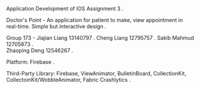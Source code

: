 Application Development of IOS Assignment 3 . 

Doctor's Point - An application for patient to make, view appointment in real-time. Simple but interactive design . 



Group 173 - Jiajian Liang 13140797 . 
            Cheng Liang 12795757 . 
            Sakib Mahmud 12705873 .  
            Zhaoping Deng 12546267 . 
            


            
   

Platform: Firebase . 
  
Third-Party Library: Firebase, ViewAnimator, BulletinBoard, CollectionKit, CollectoinKit/WobbleAnimator, Fabric Crashlytics . 

